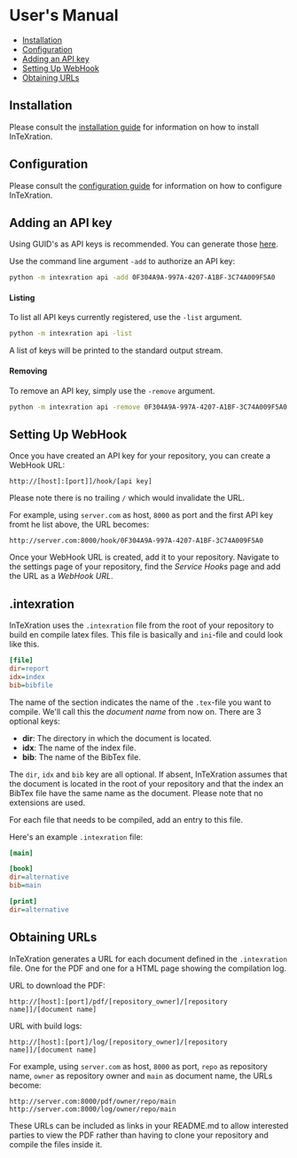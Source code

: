 # User's Manual

 - [Installation](#installation)
 - [Configuration](#configuration)
 - [Adding an API key](#adding-an-api-key)
 - [Setting Up WebHook](#setting-up-webhook)
 - [Obtaining URLs](#obtaining-urls)

## Installation

Please consult the [installation
guide](https://github.com/JDevlieghere/InTeXration/blob/master/docs/install.md)
for information on how to install InTeXration.

## Configuration

Please consult the [configuration
guide](https://github.com/JDevlieghere/InTeXration/blob/master/docs/config.md)
for information on how to configure InTeXration.

## Adding an API key

Using GUID's as API keys is recommended. You can generate those
[here](http://www.guidgenerator.com/).

Use the command line argument `-add` to authorize an API key:
```bash
python -m intexration api -add 0F304A9A-997A-4207-A1BF-3C74A009F5A0
```

#### Listing

To list all API keys currently registered, use the `-list` argument.
```bash
python -m intexration api -list
```
A list of keys will be printed to the standard output stream.

#### Removing

To remove an API key, simply use the `-remove` argument.
```bash
python -m intexration api -remove 0F304A9A-997A-4207-A1BF-3C74A009F5A0
```


## Setting Up WebHook

Once you have created an API key for your repository, you can create a WebHook
URL:

```
http://[host]:[port]]/hook/[api key]
```
Please note there is no trailing `/` which would invalidate the URL.

For example, using `server.com` as host, `8000` as port and the first API key
fromt he list above, the URL becomes:
```
http://server.com:8000/hook/0F304A9A-997A-4207-A1BF-3C74A009F5A0
```

Once your WebHook URL is created, add it to your repository. Navigate to the
settings page of your repository, find the *Service Hooks* page and add the URL
as a *WebHook URL*.

## .intexration
InTeXration uses the `.intexration` file from the root of your repository to
build en compile latex files. This file is basically and `ini`-file and  could
look like this.

```ini
[file]
dir=report
idx=index
bib=bibfile
```

The name of the section indicates the name of the `.tex`-file you want to
compile. We'll call this the *document name* from now on. There are 3 optional keys:

- **dir**: The directory in which the document is located.
- **idx**: The name of the index file.
- **bib**: The name of the BibTex file.


The `dir`, `idx` and `bib` key are all optional. If absent, InTeXration assumes that the document is located in the root of your repository and that the index an BibTex file have the same name as the document. Please note that no extensions are used.


For each file that needs to be compiled, add an entry to this file.

Here's an example `.intexration` file:

```ini
[main]

[book]
dir=alternative
bib=main

[print]
dir=alternative
```

## Obtaining URLs
InTeXration generates a URL for each document defined in the `.intexration`
file. One for the PDF and one for a HTML page showing the compilation log.

URL to download the PDF:
```
http://[host]:[port]/pdf/[repository_owner]/[repository name]]/[document name]
```

URL with build logs:
```
http://[host]:[port]/log/[repository_owner]/[repository name]]/[document name]
```

For example, using `server.com` as host, `8000` as port, `repo` as repository
name, `owner` as repository owner and `main` as document name, the URLs become:
```
http://server.com:8000/pdf/owner/repo/main
http://server.com:8000/log/owner/repo/main
```

These URLs can be included as links in your README.md to allow interested
parties to view the PDF rather than having to clone your repository and compile
the files inside it.